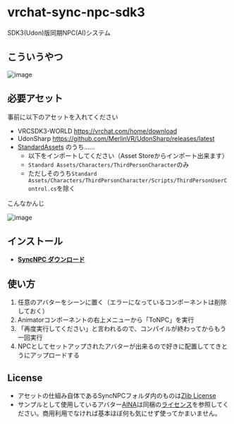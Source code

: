 # vrchat-sync-npc-sdk3

SDK3(Udon)版同期NPC(AI)システム

## こういうやつ

![image](https://user-images.githubusercontent.com/1712548/152674381-0d8d95f6-42b3-4159-91d4-21045b6f9013.png)

## 必要アセット

事前に以下のアセットを入れてください

- VRCSDK3-WORLD https://vrchat.com/home/download
- UdonSharp https://github.com/MerlinVR/UdonSharp/releases/latest
- [StandardAssets](https://assetstore.unity.com/packages/essentials/asset-packs/standard-assets-for-unity-2018-4-32351?locale=ja-JP) のうち…… 
  - 以下をインポートしてください（Asset Storeからインポート出来ます）
  - `Standard Assets/Characters/ThirdPersonCharacter`のみ
  - ただしそのうち`Standard Assets/Characters/ThirdPersonCharacter/Scripts/ThirdPersonUserControl.cs`を除く

こんなかんじ

![image](https://user-images.githubusercontent.com/1712548/152673936-93b4bf39-5b53-4b97-91e2-aef570dd4c12.png)

## インストール

- **[SyncNPC ダウンロード]( https://github.com/Narazaka/vrchat-sync-npc-sdk3/releases )**

## 使い方

1. 任意のアバターをシーンに置く（エラーになっているコンポーネントは削除しておく）
2. Animatorコンポーネントの右上メニューから「ToNPC」を実行
3. 「再度実行してください」と言われるので、コンパイルが終わってからもう一回実行
4. NPCとしてセットアップされたアバターが出来るので好きに配置しててきとうにアップロードする

## License

- アセットの仕組み自体であるSyncNPCフォルダ内のものは[Zlib License](LICENSE)
- サンプルとして使用しているアバター[AINA](https://narazaka.booth.pm/items/1319390)は同梱の[ライセンス](Assets/AINA-Quest/license.txt)を参照してください。商用利用でなければ基本ほぼ何も気にせず使ってかまいません。
